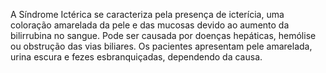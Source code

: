 A Síndrome Ictérica se caracteriza pela presença de icterícia, uma coloração amarelada da pele e das mucosas devido ao aumento da bilirrubina no sangue. Pode ser causada por doenças hepáticas, hemólise ou obstrução das vias biliares. Os pacientes apresentam pele amarelada, urina escura e fezes esbranquiçadas, dependendo da causa.